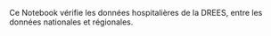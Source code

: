 Ce Notebook vérifie les données hospitalières de la DREES, entre les données nationales et régionales.
